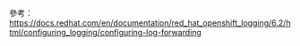 參考：
https://docs.redhat.com/en/documentation/red_hat_openshift_logging/6.2/html/configuring_logging/configuring-log-forwarding
